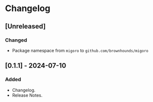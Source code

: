 # Changelog

## [Unreleased]

### Changed

- Package namespace from `migoro` to `github.com/brownhounds/migoro`

## [0.1.1] - 2024-07-10

### Added

- Changelog.
- Release Notes.
